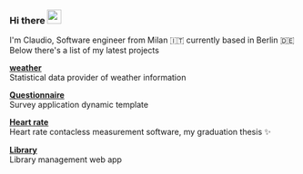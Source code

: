 ### Hi there  <img src="https://media.giphy.com/media/hvRJCLFzcasrR4ia7z/giphy.gif" width="25px">

I'm Claudio, Software engineer from Milan 🇮🇹 currently based in Berlin 🇩🇪 <br>
Below there's a list of my latest projects

<p align="left">
<a href="https://github.com/roma-claudio/weather">
<strong>
weather
</strong>
</a>
<br>
Statistical data provider of weather information
</p>

<p align="left">
<a href="https://github.com/roma-claudio/Questionnaire">
<strong>
Questionnaire
</strong>
</a>
<br>
Survey application dynamic template
</p>

<p align="left">
<a href="https://github.com/roma-claudio/Heart-rate">
<strong>
Heart rate
</strong>
</a>
<br>
Heart rate contacless measurement software, my graduation thesis ✨
</p>

<p align="left">
<a href="https://github.com/roma-claudio/Library">
<strong>
Library
</strong>
</a>
<br>
Library management web app
</p>

<!--<a href="https://www.linkedin.com/in/claudio-roma-98168b163/">
  <img align="left" alt="Claudio's LinkedIn" width="22px" src="https://cdn.jsdelivr.net/npm/simple-icons@v3/icons/linkedin.svg" />
</a>-->
